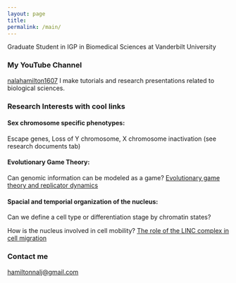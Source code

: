```yaml
---
layout: page
title:  
permalink: /main/
---
```

Graduate Student in IGP in Biomedical Sciences at Vanderbilt University

### My YouTube Channel
[nalahamilton1607]([https://www.youtube.com/channel/UCDNVgS1O-37Fzl20FiNgb2g])
I make tutorials and research presentations related to biological sciences.

### Research Interests with cool links
#### Sex chromosome specific phenotypes: 
Escape genes, Loss of Y chromosome, X chromosome inactivation
(see research documents tab)

#### Evolutionary Game Theory: 
Can genomic information can be modeled as a game?
[Evolutionary game theory and replicator dynamics]([https://www.youtube.com/watch?v=Xp7BAIyQxKE])

#### Spacial and temporial organization of the nucleus: 
Can we define a cell type or differentiation stage by chromatin states? 

How is the nucleus involved in cell mobility?
[The role of the LINC complex in cell migration]([https://www.youtube.com/watch?v=cS5sKqZt71o&t=6s])


### Contact me
[hamiltonnalj@gmail.com](mailto:hamiltonnalj@gmail.com)
